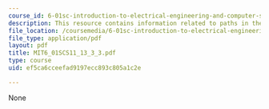 ```yaml
---
course_id: 6-01sc-introduction-to-electrical-engineering-and-computer-science-i-spring-2011
description: This resource contains information related to paths in the map.
file_location: /coursemedia/6-01sc-introduction-to-electrical-engineering-and-computer-science-i-spring-2011/ef5ca6cceefad9197ecc893c805a1c2e_MIT6_01SCS11_13_3_3.pdf
file_type: application/pdf
layout: pdf
title: MIT6_01SCS11_13_3_3.pdf
type: course
uid: ef5ca6cceefad9197ecc893c805a1c2e

---
```

None